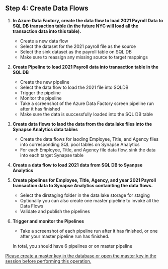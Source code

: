 ## **Step 4:** Create Data Flows

1. **In Azure Data Factory, create the data flow to load 2021 Payroll Data to SQL DB transaction table (in the future NYC will load all the transaction data into this table).**

    * Create a new data flow
    * Select the dataset for the 2021 payroll file as the source
    * Select the sink dataset as the payroll table on SQL DB
    * Make sure to reassign any missing source to target mappings
  
  2. **Create Pipeline to load 2021 Payroll data into transaction table in the SQL DB**
     
     * Create the new pipeline
     * Select the data flow to load the 2021 file into SQLDB
     * Trigger the pipeline
     * Monitor the pipeline
     * Take a screenshot of the Azure Data Factory screen pipeline run after it has finished 
     * Make sure the data is successfully loaded into the SQL DB table

4. **Create data flows to laod the data from the data lake files into the Synapse Analytics data tables**
    * Create the data flows for laoding Employee, Title, and Agency files into corresponding SQL pool tables on Synapse Analytics
    * For each Employee, Title, and Agency file data flow, sink the data into each target Synapse table

5. **Create a data flow to load 2021 data from SQL DB to Syanpse Analytics**

6. **Create pipelines for Employee, Title, Agency, and year 2021 Payroll transaction data to Synapse Analytics containting the data flows.**
   
    * Select the dirstaging folder in the data lake storage for staging
    * Optionally you can also create one master pipeline to invoke all the Data Flows
    * Validate and publish the pipelines

7. **Trigger and monitor the Pipelines**
    * Take a screenshot of each pipeline run after it has finished, or one after your master pipeline run has finished.
    
    In total, you should have 6 pipelines or on master pipeline

[Please create a master key in the database or open the master key in the session before performing this operation.](https://knowledge.udacity.com/questions/903084#:~:text=Got%20it%20resolved%20by,DECRYPTION%20BY%20PASSWORD%20%3D%20%27%3Cpassword%3E%27)

